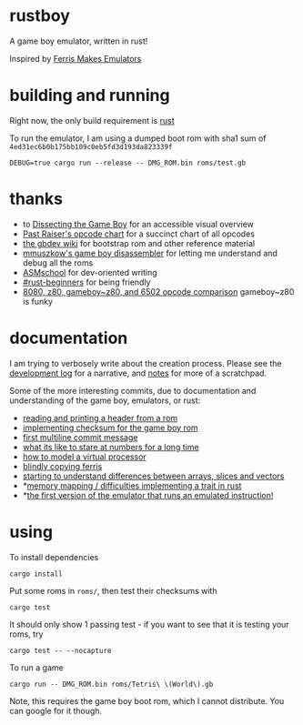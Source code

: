 # rustboy

A game boy emulator, written in rust!

Inspired by [Ferris Makes Emulators](https://www.youtube.com/playlist?list=PL-sXmdrqqYYcznDg4xwAJWQgNL2gRray2)


# building and running

Right now, the only build requirement is [rust](rust-lang.org)

To run the emulator, I am using a dumped boot rom with sha1 sum of `4ed31ec6b0b175bb109c0eb5fd3d193da823339f`

    DEBUG=true cargo run --release -- DMG_ROM.bin roms/test.gb

# thanks

- to [Dissecting the Game Boy](https://www.youtube.com/watch?v=ecTQVa42sJc) for an accessible visual overview
- [Past Raiser's opcode chart](http://www.pastraiser.com/cpu/gameboy/gameboy_opcodes.html) for a succinct chart of all opcodes
- [the gbdev wiki](http://gbdev.gg8.se/wiki/articles/Gameboy_Bootstrap_ROM) for bootstrap rom and other reference material
- [mmuszkow's game boy disassembler](https://github.com/mmuszkow/gb-disasm) for letting me understand and debug all the roms
- [ASMschool](http://gameboy.mongenel.com/asmschool.html) for dev-oriented writing
- [#rust-beginners](irc://irc.mozilla.org/rust-beginners) for being friendly
- [8080, z80, gameboy~z80, and 6502 opcode comparison](http://www.chrisantonellis.com/files/gameboy/8080_z80_6502.txt) gameboy~z80 is funky


# documentation

I am trying to verbosely write about the creation process. Please see the [development log](development_log.md) for a narrative, and [notes](notes.md) for more of a scratchpad.

Some of the more interesting commits, due to documentation and understanding of the game boy, emulators, or rust:

- [reading and printing a header from a rom](https://github.com/jedahan/rustboy/commit/46ea2281800509695aff5d40cfe4a0bb9ded53d3)
- [implementing checksum for the game boy rom](https://github.com/jedahan/rustboy/commit/950cd6832a3f301bc92c2663aee638eb866d75ee)
- [first multiline commit message](https://github.com/jedahan/rustboy/commit/3adc7060f288cbb14679d25cd4b2b0a194ee42e0)
- [what its like to stare at numbers for a long time](https://github.com/jedahan/rustboy/commit/a32784362a0e941c0b49044229d57d32f474407a)
- [how to model a virtual processor](https://github.com/jedahan/rustboy/commit/356cea58c801b7b04eab87ecbe8c26ae04c2ff16)
- [blindly copying ferris](https://github.com/jedahan/rustboy/commit/f0254ea50426258105dcf8017457687978dcefe8)
- [starting to understand differences between arrays, slices and vectors](https://github.com/jedahan/rustboy/commit/12328eb87d5eabbdccdcf297e74bdba668958873)
- *[memory mapping / difficulties implementing a trait in rust](https://github.com/jedahan/rustboy/commit/92a215f7a6746de2114332d0463e8a667c6b8689)
- *[the first version of the emulator that runs an emulated instruction!](https://github.com/jedahan/rustboy/commit/48155ecf49892a1835dd44be35a2c6a0c513b0e0)

# using

To install dependencies

    cargo install

Put some roms in `roms/`, then test their checksums with

    cargo test

It should only show 1 passing test - if you want to see that it is testing your roms, try

    cargo test -- --nocapture

To run a game

    cargo run -- DMG_ROM.bin roms/Tetris\ \(World\).gb

Note, this requires the game boy boot rom, which I cannot distribute. You can google for it though.
